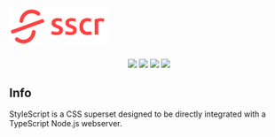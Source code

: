 <h1><img src="/icons/stylescript-logo-full.png" width="180"></h1>

<div align="center">
  <img src="https://img.shields.io/badge/node-%3E%3D%206.0.0-brightgreen">
  <img src="https://img.shields.io/badge/platform-linux--64%20%7C%20win--32%20%7C%20osx--64%20%7C%20win--64-lightgrey">
  <img src="https://img.shields.io/badge/License-ISC-blue">
  <img src="https://img.shields.io/badge/Language-TypeScript-yellow">
 </div>

<h2>Info</h2>
StyleScript is a CSS superset designed to be directly integrated with a TypeScript Node.js webserver.

